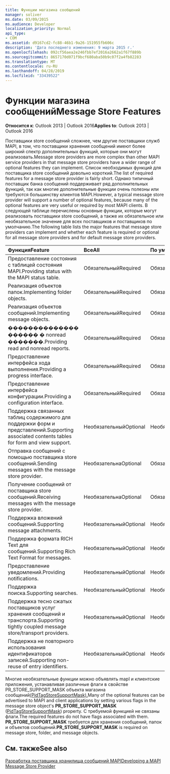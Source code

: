 ```yaml
---
title: Функции магазина сообщений
manager: soliver
ms.date: 03/09/2015
ms.audience: Developer
localization_priority: Normal
api_type:
- COM
ms.assetid: d9167cd2-fc88-46b1-9a26-151955fb606c
description: 'Дата последнего изменения: 9 марта 2015 г.'
ms.openlocfilehash: 092cf56aea2e246fbb7ef2016a2662a1f67f889b
ms.sourcegitcommit: 8657170d071f9bcf680aba50b9c07f2a4fb82283
ms.translationtype: MT
ms.contentlocale: ru-RU
ms.lasthandoff: 04/28/2019
ms.locfileid: "33439522"
---
```

# <a name="message-store-features"></a><span data-ttu-id="a7ca9-103">Функции магазина сообщений</span><span class="sxs-lookup"><span data-stu-id="a7ca9-103">Message Store Features</span></span>

  
  
<span data-ttu-id="a7ca9-104">**Относится к**: Outlook 2013 | Outlook 2016</span><span class="sxs-lookup"><span data-stu-id="a7ca9-104">**Applies to**: Outlook 2013 | Outlook 2016</span></span> 
  
<span data-ttu-id="a7ca9-105">Поставщики store сообщений сложнее, чем другие поставщики служб MAPI, в том, что поставщики хранения сообщений имеют более широкий спектр дополнительных функций, которые они могут реализовать.</span><span class="sxs-lookup"><span data-stu-id="a7ca9-105">Message store providers are more complex than other MAPI service providers in that message store providers have a wider range of optional features they can implement.</span></span> <span data-ttu-id="a7ca9-106">Список необходимых функций для поставщика store сообщений довольно короткий.</span><span class="sxs-lookup"><span data-stu-id="a7ca9-106">The list of required features for a message store provider is fairly short.</span></span> <span data-ttu-id="a7ca9-107">Однако типичный поставщик банка сообщений поддерживает ряд дополнительных функций, так как многие дополнительные функции очень полезны или требуются большинству клиентов MAPI.</span><span class="sxs-lookup"><span data-stu-id="a7ca9-107">However, a typical message store provider will support a number of optional features, because many of the optional features are very useful or required by most MAPI clients.</span></span> <span data-ttu-id="a7ca9-108">В следующей таблице перечислены основные функции, которые могут реализовать поставщики store сообщений, а также их обязательное или необязательное значение для всех поставщиков и поставщиков по умолчанию.</span><span class="sxs-lookup"><span data-stu-id="a7ca9-108">The following table lists the major features that message store providers can implement and whether each feature is required or optional for all message store providers and for default message store providers.</span></span>
  
|<span data-ttu-id="a7ca9-109">**Функция**</span><span class="sxs-lookup"><span data-stu-id="a7ca9-109">**Feature**</span></span>|<span data-ttu-id="a7ca9-110">**Все**</span><span class="sxs-lookup"><span data-stu-id="a7ca9-110">**All**</span></span>|<span data-ttu-id="a7ca9-111">**По умолчанию**</span><span class="sxs-lookup"><span data-stu-id="a7ca9-111">**Default**</span></span>|
|:-----|:-----|:-----|
|<span data-ttu-id="a7ca9-112">Предоставление состояния с таблицей состояния MAPI.</span><span class="sxs-lookup"><span data-stu-id="a7ca9-112">Providing status with the MAPI status table.</span></span>  <br/> |<span data-ttu-id="a7ca9-113">Обязательный</span><span class="sxs-lookup"><span data-stu-id="a7ca9-113">Required</span></span>  <br/> |<span data-ttu-id="a7ca9-114">Обязательный</span><span class="sxs-lookup"><span data-stu-id="a7ca9-114">Required</span></span>  <br/> |
|<span data-ttu-id="a7ca9-115">Реализация объектов папок.</span><span class="sxs-lookup"><span data-stu-id="a7ca9-115">Implementing folder objects.</span></span>  <br/> |<span data-ttu-id="a7ca9-116">Обязательный</span><span class="sxs-lookup"><span data-stu-id="a7ca9-116">Required</span></span>  <br/> |<span data-ttu-id="a7ca9-117">Обязательный</span><span class="sxs-lookup"><span data-stu-id="a7ca9-117">Required</span></span>  <br/> |
|<span data-ttu-id="a7ca9-118">Реализация объектов сообщений.</span><span class="sxs-lookup"><span data-stu-id="a7ca9-118">Implementing message objects.</span></span>  <br/> |<span data-ttu-id="a7ca9-119">Обязательный</span><span class="sxs-lookup"><span data-stu-id="a7ca9-119">Required</span></span>  <br/> |<span data-ttu-id="a7ca9-120">Обязательный</span><span class="sxs-lookup"><span data-stu-id="a7ca9-120">Required</span></span>  <br/> |
|<span data-ttu-id="a7ca9-121">�������������� ������ � nonread �������.</span><span class="sxs-lookup"><span data-stu-id="a7ca9-121">Providing read and nonread reports.</span></span>  <br/> |<span data-ttu-id="a7ca9-122">Обязательный</span><span class="sxs-lookup"><span data-stu-id="a7ca9-122">Required</span></span>  <br/> |<span data-ttu-id="a7ca9-123">Обязательный</span><span class="sxs-lookup"><span data-stu-id="a7ca9-123">Required</span></span>  <br/> |
|<span data-ttu-id="a7ca9-124">Предоставление интерфейса хода выполнения.</span><span class="sxs-lookup"><span data-stu-id="a7ca9-124">Providing a progress interface.</span></span>  <br/> |<span data-ttu-id="a7ca9-125">Обязательный</span><span class="sxs-lookup"><span data-stu-id="a7ca9-125">Required</span></span>  <br/> |<span data-ttu-id="a7ca9-126">Обязательный</span><span class="sxs-lookup"><span data-stu-id="a7ca9-126">Required</span></span>  <br/> |
|<span data-ttu-id="a7ca9-127">Предоставление интерфейса конфигурации.</span><span class="sxs-lookup"><span data-stu-id="a7ca9-127">Providing a configuration interface.</span></span>  <br/> |<span data-ttu-id="a7ca9-128">Обязательный</span><span class="sxs-lookup"><span data-stu-id="a7ca9-128">Required</span></span>  <br/> |<span data-ttu-id="a7ca9-129">Обязательный</span><span class="sxs-lookup"><span data-stu-id="a7ca9-129">Required</span></span>  <br/> |
|<span data-ttu-id="a7ca9-130">Поддержка связанных таблиц содержимого для поддержки форм и представлений.</span><span class="sxs-lookup"><span data-stu-id="a7ca9-130">Supporting associated contents tables for form and view support.</span></span>  <br/> |<span data-ttu-id="a7ca9-131">Необязательный</span><span class="sxs-lookup"><span data-stu-id="a7ca9-131">Optional</span></span>  <br/> |<span data-ttu-id="a7ca9-132">Необязательна</span><span class="sxs-lookup"><span data-stu-id="a7ca9-132">Optional</span></span>  <br/> |
|<span data-ttu-id="a7ca9-133">Отправка сообщений с помощью поставщика store сообщений.</span><span class="sxs-lookup"><span data-stu-id="a7ca9-133">Sending messages with the message store provider.</span></span>  <br/> |<span data-ttu-id="a7ca9-134">Необязательна</span><span class="sxs-lookup"><span data-stu-id="a7ca9-134">Optional</span></span>  <br/> |<span data-ttu-id="a7ca9-135">Обязательна</span><span class="sxs-lookup"><span data-stu-id="a7ca9-135">Required</span></span>  <br/> |
|<span data-ttu-id="a7ca9-136">Получение сообщений от поставщика store сообщений.</span><span class="sxs-lookup"><span data-stu-id="a7ca9-136">Receiving messages with the message store provider.</span></span>  <br/> |<span data-ttu-id="a7ca9-137">Необязательна</span><span class="sxs-lookup"><span data-stu-id="a7ca9-137">Optional</span></span>  <br/> |<span data-ttu-id="a7ca9-138">Обязательна</span><span class="sxs-lookup"><span data-stu-id="a7ca9-138">Required</span></span>  <br/> |
|<span data-ttu-id="a7ca9-139">Поддержка вложений сообщений.</span><span class="sxs-lookup"><span data-stu-id="a7ca9-139">Supporting message attachments.</span></span>  <br/> |<span data-ttu-id="a7ca9-140">Необязательный</span><span class="sxs-lookup"><span data-stu-id="a7ca9-140">Optional</span></span>  <br/> |<span data-ttu-id="a7ca9-141">Необязательна</span><span class="sxs-lookup"><span data-stu-id="a7ca9-141">Optional</span></span>  <br/> |
|<span data-ttu-id="a7ca9-142">Поддержка формата RICH Text для сообщений.</span><span class="sxs-lookup"><span data-stu-id="a7ca9-142">Supporting Rich Text Format for messages.</span></span>  <br/> |<span data-ttu-id="a7ca9-143">Необязательный</span><span class="sxs-lookup"><span data-stu-id="a7ca9-143">Optional</span></span>  <br/> |<span data-ttu-id="a7ca9-144">Необязательна</span><span class="sxs-lookup"><span data-stu-id="a7ca9-144">Optional</span></span>  <br/> |
|<span data-ttu-id="a7ca9-145">Предоставление уведомлений.</span><span class="sxs-lookup"><span data-stu-id="a7ca9-145">Providing notifications.</span></span>  <br/> |<span data-ttu-id="a7ca9-146">Необязательный</span><span class="sxs-lookup"><span data-stu-id="a7ca9-146">Optional</span></span>  <br/> |<span data-ttu-id="a7ca9-147">Необязательна</span><span class="sxs-lookup"><span data-stu-id="a7ca9-147">Optional</span></span>  <br/> |
|<span data-ttu-id="a7ca9-148">Поддержка поиска.</span><span class="sxs-lookup"><span data-stu-id="a7ca9-148">Supporting searches.</span></span>  <br/> |<span data-ttu-id="a7ca9-149">Необязательный</span><span class="sxs-lookup"><span data-stu-id="a7ca9-149">Optional</span></span>  <br/> |<span data-ttu-id="a7ca9-150">Необязательна</span><span class="sxs-lookup"><span data-stu-id="a7ca9-150">Optional</span></span>  <br/> |
|<span data-ttu-id="a7ca9-151">Поддержка тесно сжатых поставщиков услуг хранения сообщений и транспорта.</span><span class="sxs-lookup"><span data-stu-id="a7ca9-151">Supporting tightly coupled message store/transport providers.</span></span>  <br/> |<span data-ttu-id="a7ca9-152">Необязательный</span><span class="sxs-lookup"><span data-stu-id="a7ca9-152">Optional</span></span>  <br/> |<span data-ttu-id="a7ca9-153">Необязательна</span><span class="sxs-lookup"><span data-stu-id="a7ca9-153">Optional</span></span>  <br/> |
|<span data-ttu-id="a7ca9-154">Поддержка не повторного использования идентификаторов записей.</span><span class="sxs-lookup"><span data-stu-id="a7ca9-154">Supporting non-reuse of entry identifiers.</span></span>  <br/> |<span data-ttu-id="a7ca9-155">Необязательный</span><span class="sxs-lookup"><span data-stu-id="a7ca9-155">Optional</span></span>  <br/> |<span data-ttu-id="a7ca9-156">Необязательна</span><span class="sxs-lookup"><span data-stu-id="a7ca9-156">Optional</span></span>  <br/> |
   
<span data-ttu-id="a7ca9-157">Многие необязательные функции можно объявлять mapI и клиентские приложения, устанавливая  различные флаги в свойстве PR_STORE_SUPPORT_MASK объекта магазина сообщений[(PidTagStoreSupportMask).](pidtagstoresupportmask-canonical-property.md)</span><span class="sxs-lookup"><span data-stu-id="a7ca9-157">Many of the optional features can be advertised to MAPI and client applications by setting various flags in the message store object's **PR_STORE_SUPPORT_MASK** ([PidTagStoreSupportMask](pidtagstoresupportmask-canonical-property.md)) property.</span></span> <span data-ttu-id="a7ca9-158">С требуемой функцией не связаны флаги.</span><span class="sxs-lookup"><span data-stu-id="a7ca9-158">The required features do not have flags associated with them.</span></span> <span data-ttu-id="a7ca9-159">**PR_STORE_SUPPORT_MASK** требуется для хранения сообщений, папок и объектов сообщений.</span><span class="sxs-lookup"><span data-stu-id="a7ca9-159">**PR_STORE_SUPPORT_MASK** is required on message store, folder, and message objects.</span></span> 
  
## <a name="see-also"></a><span data-ttu-id="a7ca9-160">См. также</span><span class="sxs-lookup"><span data-stu-id="a7ca9-160">See also</span></span>



[<span data-ttu-id="a7ca9-161">Разработка поставщика хранилища сообщений MAPI</span><span class="sxs-lookup"><span data-stu-id="a7ca9-161">Developing a MAPI Message Store Provider</span></span>](developing-a-mapi-message-store-provider.md)

